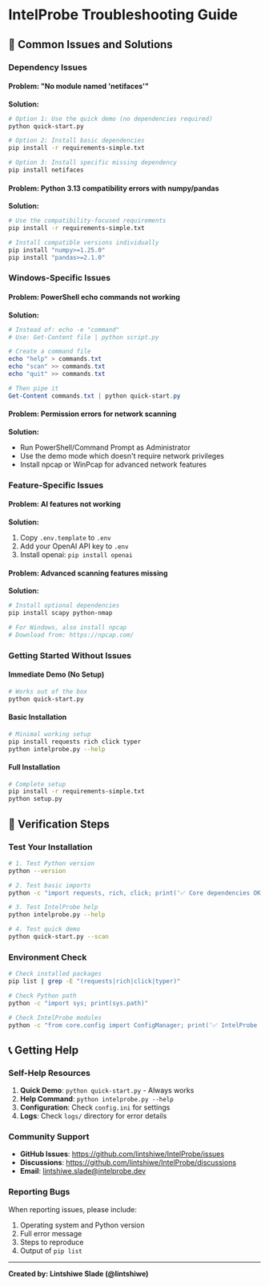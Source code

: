 # IntelProbe Troubleshooting Guide

## 🚨 Common Issues and Solutions

### Dependency Issues

#### Problem: "No module named 'netifaces'"

**Solution:**

```bash
# Option 1: Use the quick demo (no dependencies required)
python quick-start.py

# Option 2: Install basic dependencies
pip install -r requirements-simple.txt

# Option 3: Install specific missing dependency
pip install netifaces
```

#### Problem: Python 3.13 compatibility errors with numpy/pandas

**Solution:**

```bash
# Use the compatibility-focused requirements
pip install -r requirements-simple.txt

# Install compatible versions individually
pip install "numpy>=1.25.0"
pip install "pandas>=2.1.0"
```

### Windows-Specific Issues

#### Problem: PowerShell echo commands not working

**Solution:**

```powershell
# Instead of: echo -e "command"
# Use: Get-Content file | python script.py

# Create a command file
echo "help" > commands.txt
echo "scan" >> commands.txt
echo "quit" >> commands.txt

# Then pipe it
Get-Content commands.txt | python quick-start.py
```

#### Problem: Permission errors for network scanning

**Solution:**

- Run PowerShell/Command Prompt as Administrator
- Use the demo mode which doesn't require network privileges
- Install npcap or WinPcap for advanced network features

### Feature-Specific Issues

#### Problem: AI features not working

**Solution:**

1. Copy `.env.template` to `.env`
2. Add your OpenAI API key to `.env`
3. Install openai: `pip install openai`

#### Problem: Advanced scanning features missing

**Solution:**

```bash
# Install optional dependencies
pip install scapy python-nmap

# For Windows, also install npcap
# Download from: https://npcap.com/
```

### Getting Started Without Issues

#### Immediate Demo (No Setup)

```bash
# Works out of the box
python quick-start.py
```

#### Basic Installation

```bash
# Minimal working setup
pip install requests rich click typer
python intelprobe.py --help
```

#### Full Installation

```bash
# Complete setup
pip install -r requirements-simple.txt
python setup.py
```

## 🔧 Verification Steps

### Test Your Installation

```bash
# 1. Test Python version
python --version

# 2. Test basic imports
python -c "import requests, rich, click; print('✅ Core dependencies OK')"

# 3. Test IntelProbe help
python intelprobe.py --help

# 4. Test quick demo
python quick-start.py --scan
```

### Environment Check

```bash
# Check installed packages
pip list | grep -E "(requests|rich|click|typer)"

# Check Python path
python -c "import sys; print(sys.path)"

# Check IntelProbe modules
python -c "from core.config import ConfigManager; print('✅ IntelProbe modules OK')"
```

## 📞 Getting Help

### Self-Help Resources

1. **Quick Demo**: `python quick-start.py` - Always works
2. **Help Command**: `python intelprobe.py --help`
3. **Configuration**: Check `config.ini` for settings
4. **Logs**: Check `logs/` directory for error details

### Community Support

- **GitHub Issues**: https://github.com/lintshiwe/IntelProbe/issues
- **Discussions**: https://github.com/lintshiwe/IntelProbe/discussions
- **Email**: lintshiwe.slade@intelprobe.dev

### Reporting Bugs

When reporting issues, please include:

1. Operating system and Python version
2. Full error message
3. Steps to reproduce
4. Output of `pip list`

---

**Created by: Lintshiwe Slade (@lintshiwe)**
